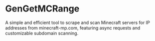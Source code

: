 # GenGetMCRange
A simple and efficient tool to scrape and scan Minecraft servers for IP addresses from minecraft-mp.com, featuring async requests and customizable subdomain scanning.
